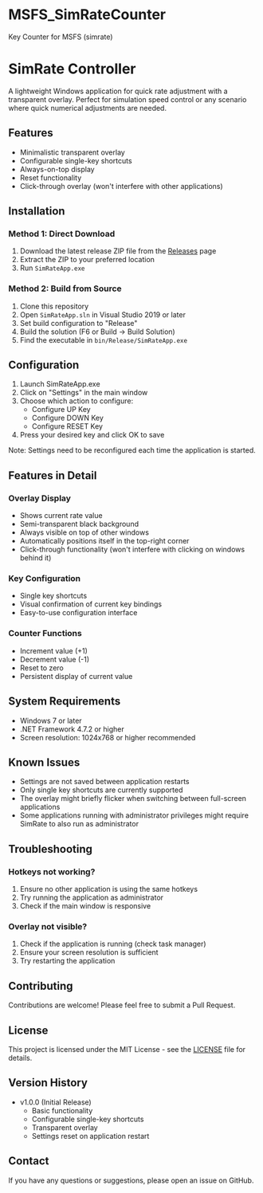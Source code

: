 # MSFS_SimRateCounter
Key Counter for MSFS (simrate)



# SimRate Controller

A lightweight Windows application for quick rate adjustment with a transparent overlay. Perfect for simulation speed control or any scenario where quick numerical adjustments are needed.

## Features

- Minimalistic transparent overlay
- Configurable single-key shortcuts
- Always-on-top display
- Reset functionality
- Click-through overlay (won't interfere with other applications)

## Installation

### Method 1: Direct Download
1. Download the latest release ZIP file from the [Releases](https://github.com/Lauzl/MSFS_SRC/releases/tag/v1.0.0) page
2. Extract the ZIP to your preferred location
3. Run `SimRateApp.exe`

### Method 2: Build from Source
1. Clone this repository
2. Open `SimRateApp.sln` in Visual Studio 2019 or later
3. Set build configuration to "Release"
4. Build the solution (F6 or Build → Build Solution)
5. Find the executable in `bin/Release/SimRateApp.exe`

## Configuration

1. Launch SimRateApp.exe
2. Click on "Settings" in the main window
3. Choose which action to configure:
   - Configure UP Key
   - Configure DOWN Key
   - Configure RESET Key
4. Press your desired key and click OK to save

Note: Settings need to be reconfigured each time the application is started.

## Features in Detail

### Overlay Display
- Shows current rate value
- Semi-transparent black background
- Always visible on top of other windows
- Automatically positions itself in the top-right corner
- Click-through functionality (won't interfere with clicking on windows behind it)

### Key Configuration
- Single key shortcuts
- Visual confirmation of current key bindings
- Easy-to-use configuration interface

### Counter Functions
- Increment value (+1)
- Decrement value (-1)
- Reset to zero
- Persistent display of current value

## System Requirements

- Windows 7 or later
- .NET Framework 4.7.2 or higher
- Screen resolution: 1024x768 or higher recommended

## Known Issues

- Settings are not saved between application restarts
- Only single key shortcuts are currently supported
- The overlay might briefly flicker when switching between full-screen applications
- Some applications running with administrator privileges might require SimRate to also run as administrator

## Troubleshooting

### Hotkeys not working?
1. Ensure no other application is using the same hotkeys
2. Try running the application as administrator
3. Check if the main window is responsive

### Overlay not visible?
1. Check if the application is running (check task manager)
2. Ensure your screen resolution is sufficient
3. Try restarting the application

## Contributing

Contributions are welcome! Please feel free to submit a Pull Request.

## License

This project is licensed under the MIT License - see the [LICENSE](LICENSE) file for details.

## Version History

- v1.0.0 (Initial Release)
  - Basic functionality
  - Configurable single-key shortcuts
  - Transparent overlay
  - Settings reset on application restart

## Contact

If you have any questions or suggestions, please open an issue on GitHub.
